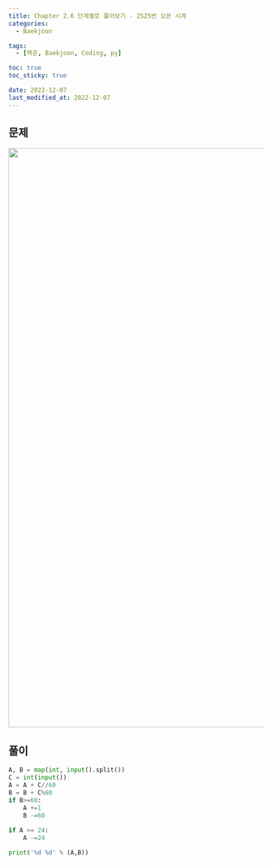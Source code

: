 ```yaml
---
title: Chapter 2.6 단계별로 풀어보기 - 2525번 오븐 시계
categories: 
  - Baekjoon

tags:
  - [백준, Baekjoon, Coding, py]

toc: true
toc_sticky: true

date: 2022-12-07
last_modified_at: 2022-12-07 
---
```


## 문제

<p align="center">
<img width="1141" alt="image" src="https://user-images.githubusercontent.com/111734605/206153353-6aca7a58-b028-43b8-944f-ac51c7729b22.png">
</p>

## 풀이
```python
A, B = map(int, input().split())
C = int(input())
A = A + C//60
B = B + C%60
if B>=60:
    A +=1
    B -=60
    
if A >= 24:
    A -=24

print('%d %d' % (A,B))
```
 
